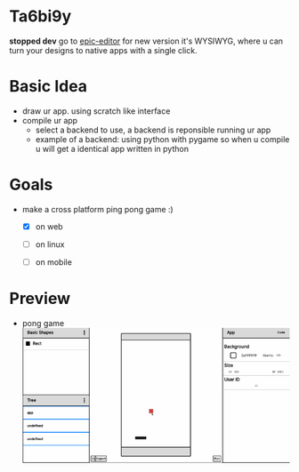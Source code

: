 # Ta6bi9y 
**stopped dev** go to [epic-editor](https://github.com/t-88/epic-editor) for new version
it's WYSIWYG, where u can turn your designs to native apps with a single click.       

# Basic Idea
-   draw ur app. using scratch like interface
-   compile ur app
    -   select a backend to use, a backend is reponsible running ur app
    -   example of a backend: using python with pygame so when u compile u will get a identical app written in python

# Goals
-   make a cross platform ping pong game :)
    - [x] on web
    - [ ] on linux
    - [ ] on mobile


# Preview
-   pong game    
![some pong game preview](./dev-screenshots/pong.gif)
